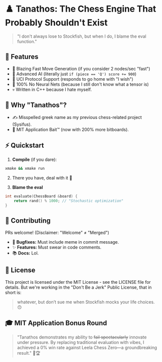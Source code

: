 # ♟️ Tanathos: The Chess Engine That Probably Shouldn't Exist

> "I don't always lose to Stockfish, but when I do, I blame the eval function."

## 🌟 Features

* 🚀 Blazing Fast Move Generation (if you consider 2 nodes/sec "fast")
* 🤖 Advanced AI (literally just `if (piece == 'Q') score += 900`)
* 📡 UCI Protocol Support (responds to go home with "I wish")
* 🧠 100% No Neural Nets (because I still don't know what a tensor is)
* 💀 Written in C++ because I hate myself.

## 🧩 Why "Tanathos"?

* ✍️ Misspelled greek name as my previous chess-related project (Sysifus).
* 🎯 MIT Application Bait™ (now with 200% more bitboards).

## ⚡ Quickstart

1. **Compile** (if you dare):

```bash
xmake && xmake run
```

2. There you have, deal with it 😤

3. **Blame the eval**

```cpp
int evaluate(ChessBoard &board) {
    return rand() % 1000; // "Stochastic optimization"
}
```

## 🤝 Contributing

PRs welcome! (Disclaimer: "Welcome" ≠ "Merged")

* 🐛 **Bugfixes:** Must include meme in commit message.
* ✨ **Features:** Must swear in code comments.
* 📚 **Docs:** Lol.

## 📜 License

This project is licensed under the MIT License - see the LICENSE file for details.
But we're working in the "Don't Be a Jerk" Public License, that in short is:

> whatever, but don’t sue me when Stockfish mocks your life choices. 🙃

## 🎓 MIT Application Bonus Round

> "Tanathos demonstrates my ability to ~~fail spectacularly~~ innovate under pressure. By replacing traditional evaluation with vibes, I achieved a 0% win rate against Leela Chess Zero—a groundbreaking result." 🚫🏆
